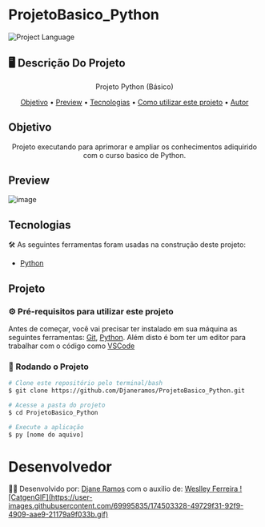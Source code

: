 # ProjetoBasico_Python

![Project Language](https://img.shields.io/badge/Python-3776AB?style=for-the-badge&logo=python&logoColor=white)

## 🖥️ Descrição Do Projeto
<p align="center"> Projeto Python (Básico) </p>

<p align="center">
 <a href="#objetivo">Objetivo</a> •
 <a href="#preview">Preview</a> •
 <a href="#tecnologias">Tecnologias</a> • 
 <a href="#projeto">Como utilizar este projeto</a> • 
 <a href="#desenvolvedor">Autor</a>
</p>

## Objetivo
<p align="center"> Projeto executando para aprimorar e ampliar os conhecimentos adiquirido com o curso basico de Python. </p>

## Preview
![image](https://user-images.githubusercontent.com/69995835/174502488-407690b2-04c0-401b-b2f5-5395c2e93ebe.png)

## Tecnologias
🛠 As seguintes ferramentas foram usadas na construção deste projeto:
- [Python](https://www.python.org/)

## Projeto
### ⚙️ Pré-requisitos para utilizar este projeto

Antes de começar, você vai precisar ter instalado em sua máquina as seguintes ferramentas:
[Git](https://git-scm.com/), [Python](https://www.python.org/). 
Além disto é bom ter um editor para trabalhar com o código como [VSCode](https://code.visualstudio.com/)

### 🎲 Rodando o Projeto
```bash
# Clone este repositório pelo terminal/bash
$ git clone https://github.com/Djaneramos/ProjetoBasico_Python.git

# Acesse a pasta do projeto
$ cd ProjetoBasico_Python

# Execute a aplicação
$ py [nome do aquivo]
```

# Desenvolvedor
<p> 👨‍💻 Desenvolvido por: <a href="https://github.com/Djaneramos">Djane Ramos</a> com o auxilio de: <a href="https://github.com/wdwf">Weslley Ferreira 
 ![CatgenGIF](https://user-images.githubusercontent.com/69995835/174503328-49729f31-92f9-4909-aae9-21179a9f033b.gif)

</a></p>



